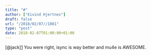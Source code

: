 ```yaml
---
title: "#"
author: ["Eivind Hjertnes"]
draft: false
url: "/2018/02/07//1081"
type: "post"
date: 2018-02-07T01:00:00+01:00
---
```


[@jack][1](https://micro.blog/jack) You were right, isync is way
better and mu4e is AWESOME.
